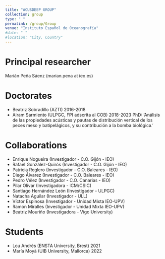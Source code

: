 ```yaml
---
title: "ACUSDEEP GROUP"
collection: group
type: " "
permalink: /group/Group
venue: "Instituto Español de Oceanografía"
#date: " "
#location: "City, Country"
---
```


# Principal researcher

Marián Peña Sáenz  (marian.pena at ieo.es)
    

# Doctorates

  * Beatriz Sobradillo (AZTI) 2016-2018
  * Airam Sarmiento (ULPGC, FPI adscrita al COB) 2018-2023
    PhD: ‘Análisis de las propiedades acústicas y pautas de distribución vertical de los peces meso y batipelágicos, y su contribución a la     bomba biológica.’

# Collaborations

  * Enrique Nogueira (Investigador - C.O. Gijón - IEO)
  * Rafael González-Quirós (Investigador - C.O. Gijón - IEO)
  * Patricia Reglero (Investigador - C.O. Baleares - IEO)
  * Diego Álvarez (Investigador - C.O. Baleares - IEO)
  * Pedro Vélez (Investigador - C.O. Canarias - IEO)
  * Pilar Olivar (Investigadora - ICM/CSIC)
  * Santiago Hernández León (Investigador - ULPGC)
  * Natacha Aguilar (Investigador - ULL)
  * Víctor Espinosa (Investigador - Unidad Mixta IEO-UPV)
  * Ramón Miralles (Investigador - Unidad Mixta IEO-UPV)
  * Beatriz Mouriño (Investigadora - Vigo University)

# Students

  * Lou Andrès (ENSTA University, Brest) 2021
  * María Moyà (UIB University, Mallorca) 2022
